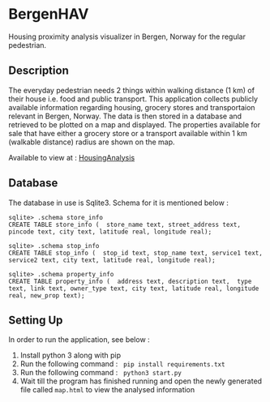 # BergenHAV
Housing proximity analysis visualizer in Bergen, Norway for the regular pedestrian.

## Description
The everyday pedestrian needs 2 things within walking distance (1 km) of their house i.e. food and public transport. This application collects publicly available information regarding housing, grocery stores and transportaion relevant in Bergen, Norway. The data is then stored in a database and retrieved to be plotted on a map and displayed. The properties available for sale that have either a grocery store or a transport available within 1 km (walkable distance) radius are shown on the map.

Available to view at : [HousingAnalysis](https://ipsitamishra16893.github.io/BergenHAV/index.html)

## Database
The database in use is Sqlite3. Schema for it is mentioned below :
```
sqlite> .schema store_info
CREATE TABLE store_info (  store_name text, street_address text, pincode text, city text, latitude real, longitude real);

sqlite> .schema stop_info
CREATE TABLE stop_info (  stop_id text, stop_name text, service1 text, service2 text, city text, latitude real, longitude real);

sqlite> .schema property_info
CREATE TABLE property_info (  address text, description text,  type text, link text, owner_type text, city text, latitude real, longitude real, new_prop text);
```

## Setting Up

In order to run the application, see below :

1. Install python 3 along with pip
2. Run the following command : ``` pip install requirements.txt```
3. Run the following command : ``` python3 start.py```
4. Wait till the program has finished running and open the newly generated file called ``` map.html ``` to view the analysed information
